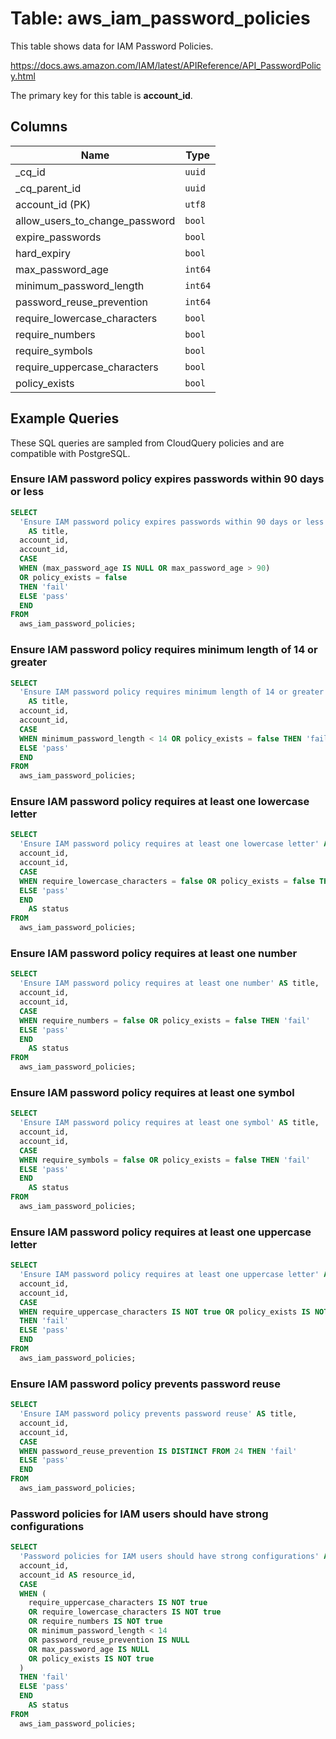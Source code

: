 # Table: aws_iam_password_policies

This table shows data for IAM Password Policies.

https://docs.aws.amazon.com/IAM/latest/APIReference/API_PasswordPolicy.html

The primary key for this table is **account_id**.

## Columns

| Name          | Type          |
| ------------- | ------------- |
|_cq_id|`uuid`|
|_cq_parent_id|`uuid`|
|account_id (PK)|`utf8`|
|allow_users_to_change_password|`bool`|
|expire_passwords|`bool`|
|hard_expiry|`bool`|
|max_password_age|`int64`|
|minimum_password_length|`int64`|
|password_reuse_prevention|`int64`|
|require_lowercase_characters|`bool`|
|require_numbers|`bool`|
|require_symbols|`bool`|
|require_uppercase_characters|`bool`|
|policy_exists|`bool`|

## Example Queries

These SQL queries are sampled from CloudQuery policies and are compatible with PostgreSQL.

### Ensure IAM password policy expires passwords within 90 days or less

```sql
SELECT
  'Ensure IAM password policy expires passwords within 90 days or less'
    AS title,
  account_id,
  account_id,
  CASE
  WHEN (max_password_age IS NULL OR max_password_age > 90)
  OR policy_exists = false
  THEN 'fail'
  ELSE 'pass'
  END
FROM
  aws_iam_password_policies;
```

### Ensure IAM password policy requires minimum length of 14 or greater

```sql
SELECT
  'Ensure IAM password policy requires minimum length of 14 or greater'
    AS title,
  account_id,
  account_id,
  CASE
  WHEN minimum_password_length < 14 OR policy_exists = false THEN 'fail'
  ELSE 'pass'
  END
FROM
  aws_iam_password_policies;
```

### Ensure IAM password policy requires at least one lowercase letter

```sql
SELECT
  'Ensure IAM password policy requires at least one lowercase letter' AS title,
  account_id,
  account_id,
  CASE
  WHEN require_lowercase_characters = false OR policy_exists = false THEN 'fail'
  ELSE 'pass'
  END
    AS status
FROM
  aws_iam_password_policies;
```

### Ensure IAM password policy requires at least one number

```sql
SELECT
  'Ensure IAM password policy requires at least one number' AS title,
  account_id,
  account_id,
  CASE
  WHEN require_numbers = false OR policy_exists = false THEN 'fail'
  ELSE 'pass'
  END
    AS status
FROM
  aws_iam_password_policies;
```

### Ensure IAM password policy requires at least one symbol

```sql
SELECT
  'Ensure IAM password policy requires at least one symbol' AS title,
  account_id,
  account_id,
  CASE
  WHEN require_symbols = false OR policy_exists = false THEN 'fail'
  ELSE 'pass'
  END
    AS status
FROM
  aws_iam_password_policies;
```

### Ensure IAM password policy requires at least one uppercase letter

```sql
SELECT
  'Ensure IAM password policy requires at least one uppercase letter' AS title,
  account_id,
  account_id,
  CASE
  WHEN require_uppercase_characters IS NOT true OR policy_exists IS NOT true
  THEN 'fail'
  ELSE 'pass'
  END
FROM
  aws_iam_password_policies;
```

### Ensure IAM password policy prevents password reuse

```sql
SELECT
  'Ensure IAM password policy prevents password reuse' AS title,
  account_id,
  account_id,
  CASE
  WHEN password_reuse_prevention IS DISTINCT FROM 24 THEN 'fail'
  ELSE 'pass'
  END
FROM
  aws_iam_password_policies;
```

### Password policies for IAM users should have strong configurations

```sql
SELECT
  'Password policies for IAM users should have strong configurations' AS title,
  account_id,
  account_id AS resource_id,
  CASE
  WHEN (
    require_uppercase_characters IS NOT true
    OR require_lowercase_characters IS NOT true
    OR require_numbers IS NOT true
    OR minimum_password_length < 14
    OR password_reuse_prevention IS NULL
    OR max_password_age IS NULL
    OR policy_exists IS NOT true
  )
  THEN 'fail'
  ELSE 'pass'
  END
    AS status
FROM
  aws_iam_password_policies;
```


